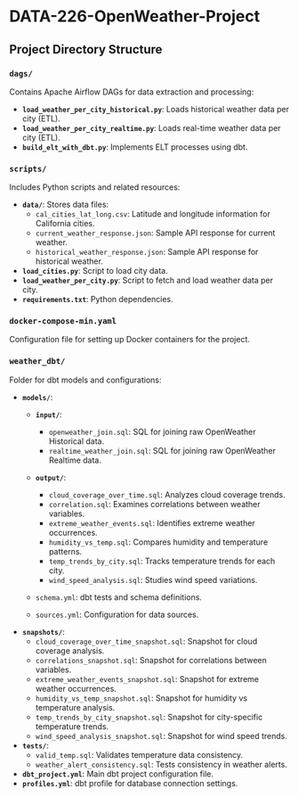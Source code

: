 # DATA-226-OpenWeather-Project

## Project Directory Structure

### `dags/`
Contains Apache Airflow DAGs for data extraction and processing:
- **`load_weather_per_city_historical.py`**: Loads historical weather data per city (ETL).
- **`load_weather_per_city_realtime.py`**: Loads real-time weather data per city (ETL).
- **`build_elt_with_dbt.py`**: Implements ELT processes using dbt.

### `scripts/`
Includes Python scripts and related resources:
- **`data/`**: Stores data files:
  - `cal_cities_lat_long.csv`: Latitude and longitude information for California cities.
  - `current_weather_response.json`: Sample API response for current weather.
  - `historical_weather_response.json`: Sample API response for historical weather.
- **`load_cities.py`**: Script to load city data.
- **`load_weather_per_city.py`**: Script to fetch and load weather data per city.
- **`requirements.txt`**: Python dependencies.

### `docker-compose-min.yaml`
Configuration file for setting up Docker containers for the project.

### `weather_dbt/`
Folder for dbt models and configurations:
- **`models/`**: 
  - **`input/`**:
    - `openweather_join.sql`: SQL for joining raw OpenWeather Historical data.
    - `realtime_weather_join.sql`: SQL for joining raw OpenWeather Realtime data.

  - **`output/`**:
    - `cloud_coverage_over_time.sql`: Analyzes cloud coverage trends.
    - `correlation.sql`: Examines correlations between weather variables.
    - `extreme_weather_events.sql`: Identifies extreme weather occurrences.
    - `humidity_vs_temp.sql`: Compares humidity and temperature patterns.
    - `temp_trends_by_city.sql`: Tracks temperature trends for each city.
    - `wind_speed_analysis.sql`: Studies wind speed variations.
  - `schema.yml`: dbt tests and schema definitions.
  - `sources.yml`: Configuration for data sources.
- **`snapshots/`**:
  - `cloud_coverage_over_time_snapshot.sql`: Snapshot for cloud coverage analysis.
  - `correlations_snapshot.sql`: Snapshot for correlations between variables.
  - `extreme_weather_events_snapshot.sql`: Snapshot for extreme weather occurrences.
  - `humidity_vs_temp_snapshot.sql`: Snapshot for humidity vs temperature analysis.
  - `temp_trends_by_city_snapshot.sql`: Snapshot for city-specific temperature trends.
  - `wind_speed_analysis_snapshot.sql`: Snapshot for wind speed trends.
- **`tests/`**:
  - `valid_temp.sql`: Validates temperature data consistency.
  - `weather_alert_consistency.sql`: Tests consistency in weather alerts.
- **`dbt_project.yml`**: Main dbt project configuration file.
- **`profiles.yml`**: dbt profile for database connection settings.
